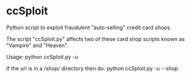 ccSploit
========

Python script to exploit fraudulent "auto-selling" credit card shops.

The script "ccSploit.py" affects two of these card shop scripts known as "Vampire" and "Heaven".

Usage:
python ccSploit.py -u <url>

If the url is in a /shop/ directory then do:
python ccSploit.py -u <url> --shop
